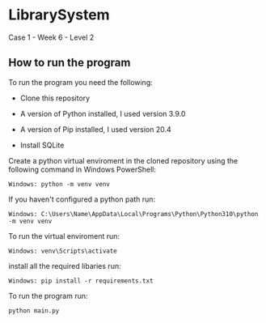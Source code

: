 # LibrarySystem

Case 1 - Week 6 - Level 2

## How to run the program

To run the program you need the following:

- Clone this repository

- A version of Python installed, I used version 3.9.0

- A version of Pip installed, I used version 20.4
- Install SQLite

Create a python virtual enviroment in the cloned repository using the following command in Windows PowerShell:

```
Windows: python -m venv venv
```

If you haven't configured a python path run:

```
Windows: C:\Users\Name\AppData\Local\Programs\Python\Python310\python -m venv venv
```

To run the virtual enviroment run:

```
Windows: venv\Scripts\activate
```

install all the required libaries run:

```
Windows: pip install -r requirements.txt
```

To run the program run:

```
python main.py
```
